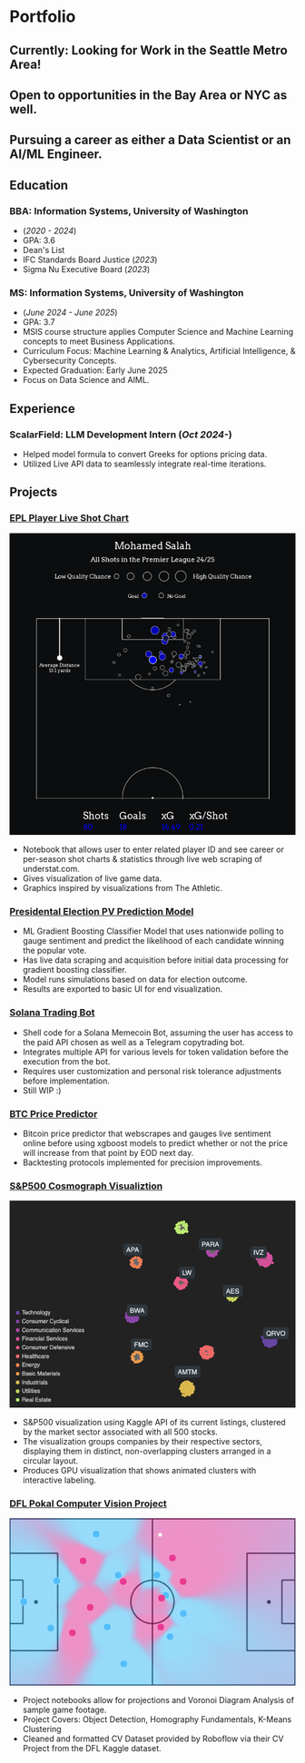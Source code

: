 # Portfolio
## Currently: Looking for Work in the Seattle Metro Area!
## Open to opportunities in the Bay Area or NYC as well.
## Pursuing a career as either a Data Scientist or an AI/ML Engineer. 

## Education

### BBA: Information Systems, University of Washington
- (_2020 - 2024_)
- GPA: 3.6
- Dean's List
- IFC Standards Board Justice (_2023_)
- Sigma Nu Executive Board (_2023_)

### MS: Information Systems, University of Washington 
- (_June 2024 - June 2025_)
- GPA: 3.7
- MSIS course structure  applies Computer Science and Machine Learning concepts to meet Business Applications.
- Curriculum Focus: Machine Learning & Analytics, Artificial Intelligence, & Cybersecurity Concepts.
- Expected Graduation: Early June 2025
- Focus on Data Science and AIML.

## Experience
### ScalarField: LLM Development Intern (_Oct 2024-_)
- Helped model formula to convert Greeks for options pricing data.
- Utilized Live API data to seamlessly integrate real-time iterations.

## Projects
### [EPL Player Live Shot Chart](https://github.com/mykldggn/EPLPlayerShotChart)
![Example Output](/assets/img/miscsalahoutput25.png)
- Notebook that allows user to enter related player ID and see career or per-season shot charts & statistics through live web scraping of understat.com.
- Gives visualization of live game data.
- Graphics inspired by visualizations from The Athletic.

### [Presidental Election PV Prediction Model](https://github.com/mykldggn/ElectionPredictionModel)
- ML Gradient Boosting Classifier Model that uses nationwide polling to gauge sentiment and predict the likelihood of each candidate winning the popular vote.
- Has live data scraping and acquisition before initial data processing for gradient boosting classifier.
- Model runs simulations based on data for election outcome.
- Results are exported to basic UI for end visualization.

### [Solana Trading Bot](https://github.com/mykldggn/SolanaBOT)
- Shell code for a Solana Memecoin Bot, assuming the user has access to the paid API chosen as well as a Telegram copytrading bot.
- Integrates multiple API for various levels for token validation before the execution from the bot. 
- Requires user customization and personal risk tolerance adjustments before implementation.
- Still WIP :)

### [BTC Price Predictor](https://github.com/mykldggn/BTCPricePredictor)
- Bitcoin price predictor that webscrapes and gauges live sentiment online before using xgboost models to predict whether or not the price will increase from that point by EOD next day.
- Backtesting protocols implemented for precision improvements.

### [S&P500 Cosmograph Visualiztion](https://github.com/mykldggn/S-P500_Cosmograph)
![Example Project](/assets/img/SNPcosmo.png)
- S&P500 visualization using Kaggle API of its current listings, clustered by the market sector associated with all 500 stocks.
- The visualization groups companies by their respective sectors, displaying them in distinct, non-overlapping clusters arranged in a circular layout.
- Produces GPU visualization that shows animated clusters with interactive labeling.

### [DFL Pokal Computer Vision Project](https://github.com/mykldggn/SoccerCVProj1)
![Example Output](/assets/img/voronoi.png)
- Project notebooks allow for projections and Voronoi Diagram Analysis of sample game footage.
- Project Covers: Object Detection, Homography Fundamentals, K-Means Clustering
- Cleaned and formatted CV Dataset provided by Roboflow via their CV Project from the DFL Kaggle dataset.
